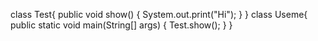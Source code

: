 class Test{
	public void show()
	{
		System.out.print("Hi");
	}
}
class Useme{
	public static void main(String[] args) {
		Test.show();
	}
}
